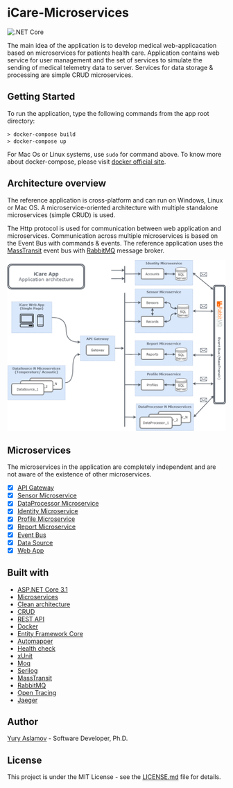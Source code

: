 # iCare-Microservices

![.NET Core](https://github.com/teachmeskills-dotnet/TMS-DotNet02-Aslamov/workflows/.NET%20Core/badge.svg)

The main idea of the application is to develop medical web-applicacation based on microservices for patients health care.
Application contains web service for user management and the set of services to simulate the sending of medical telemetry data to server.
Services for data storage & processing are simple CRUD microservices.

## Getting Started

To run the application, type the following commands from the app root directory:

```
> docker-compose build
> docker-compose up
```

For Mac Os or Linux systems, use `sudo` for command above.
To know more about docker-compose, please visit [docker official site](https://docs.docker.com/compose/).

## Architecture overview

The reference application is cross-platform and can run on Windows, Linux or Mac OS. A microservice-oriented architecture with multiple standalone microservices (simple CRUD) is used.

The Http protocol is used for communication between web application and microservices. Communication across multiple microservices is based on the Event Bus with commands & events. The reference application uses the [MassTransit](https://masstransit-project.com/) event bus with [RabbitMQ](https://www.rabbitmq.com/) message broker.

![iCare architecture](./resources/icare_architecture.png)

## Microservices

The microservices in the application are completely independent and are not aware of the existence of other microservices.

- [x] [API Gateway](./ApiGateway/README.md)
- [x] [Sensor Microservice](./Services/Sensor/README.md)
- [x] [DataProcessor Microservice](./Services/DataProcessor/README.md)
- [x] [Identity Microservice](./Services/Identity/README.md)
- [x] [Profile Microservice](./Services/Profile/README.md)
- [x] [Report Microservice](./Services/Report/README.md)
- [x] [Event Bus](./EventBus/README.md)
- [x] [Data Source](./DataSource/README.md)
- [x] [Web App](./Web/README.md)

## Built with

- [ASP.NET Core 3.1](https://docs.microsoft.com/en-us/aspnet/core/)
- [Microservices](https://docs.microsoft.com/en-us/dotnet/architecture/microservices/)
- [Clean architecture](https://docs.microsoft.com/en-us/dotnet/architecture/modern-web-apps-azure/common-web-application-architectures)
- [CRUD](https://docs.microsoft.com/en-us/iis-administration/api/crud)
- [REST API](https://restfulapi.net/)
- [Docker](https://www.docker.com/)
- [Entity Framework Core](https://docs.microsoft.com/en-us/ef/core/)
- [Automapper](https://automapper.org/)
- [Health check](https://docs.microsoft.com/en-us/aspnet/core/host-and-deploy/health-checks?view=aspnetcore-3.1)
- [xUnit](https://xunit.net/)
- [Moq](https://github.com/Moq/moq4/wiki/Quickstart)
- [Serilog](https://serilog.net/)
- [MassTransit](https://masstransit-project.com/)
- [RabbitMQ](https://www.rabbitmq.com/)
- [Open Tracing](https://opentracing.io/)
- [Jaeger](https://www.jaegertracing.io/)

## Author

[Yury Aslamov](https://aslamovyura.github.io/) - Software Developer, Ph.D.

## License

This project is under the MIT License - see the [LICENSE.md](https://github.com/teachmeskills-dotnet/TMS-DotNet02-Aslamov/blob/master/LICENSE) file for details.
